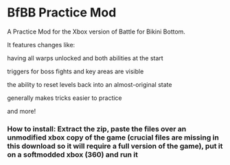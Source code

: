 # BfBB Practice Mod
A Practice Mod for the Xbox version of Battle for Bikini Bottom.

It features changes like:

having all warps unlocked and both abilities at the start

triggers for boss fights and key areas are visible

the ability to reset levels back into an almost-original state

generally makes tricks easier to practice

and more!

### How to install: Extract the zip, paste the files over **an unmodified xbox copy of the game** (crucial files are missing in this download so it will require a full version of the game), put it on a softmodded xbox (360) and run it
